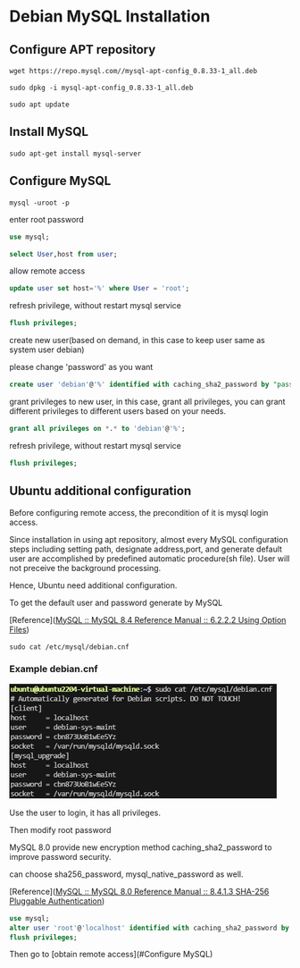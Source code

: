# Debian MySQL Installation

## Configure APT repository

```shell
wget https://repo.mysql.com//mysql-apt-config_0.8.33-1_all.deb
```

```shell
sudo dpkg -i mysql-apt-config_0.8.33-1_all.deb
```

```shell
sudo apt update
```

## Install MySQL

```shell
sudo apt-get install mysql-server
```

## Configure MySQL

```shell
mysql -uroot -p
```

enter root password

```sql
use mysql;
```

```sql
select User,host from user;
```

allow remote access

```sql
update user set host='%' where User = 'root';
```

refresh privilege, without restart mysql service

```sql
flush privileges;
```

create new user(based on demand, in this case to keep user same as system user debian) 

please change 'password' as you want

```sql
create user 'debian'@'%' identified with caching_sha2_password by "password";
```

grant privileges to new user, in this case, grant all privileges, you can grant different privileges to different users based on your needs.

```sql
grant all privileges on *.* to 'debian'@'%';
```

refresh privilege, without restart mysql service

```sql
flush privileges;
```

## Ubuntu additional configuration

Before configuring remote access, the precondition of it is mysql login access.

Since installation in using apt repository, almost every MySQL configuration steps including setting path, designate address,port, and generate default user are accomplished by predefined automatic procedure(sh file). User will not preceive the background processing.

Hence, Ubuntu need additional configuration.

To get the default user and password generate by MySQL

[Reference]([MySQL :: MySQL 8.4 Reference Manual :: 6.2.2.2 Using Option Files](https://dev.mysql.com/doc/refman/8.4/en/option-files.html))

```shell
sudo cat /etc/mysql/debian.cnf
```

### Example debian.cnf

![image-20241217084352853](img/image-20241217084352853.png)

Use the user to login, it has all privileges.

Then modify root password

MySQL 8.0 provide new encryption method caching_sha2_password to improve password security.

can choose sha256_password, mysql_native_password as well. 

[Reference]([MySQL :: MySQL 8.0 Reference Manual :: 8.4.1.3 SHA-256 Pluggable Authentication](https://dev.mysql.com/doc/refman/8.0/en/sha256-pluggable-authentication.html))

```sql
use mysql;
alter user 'root'@'localhost' identified with caching_sha2_password by 'yourpassword';
flush privileges;
```

Then go to [obtain remote access](#Configure MySQL)
